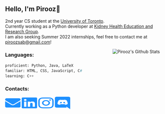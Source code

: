 ## Hello, I'm Pirooz💊

2nd year CS student at the [University of Toronto](https://www.utoronto.ca/).  
Currently working as a Python developer at [Kidney Health Education and Research Group](https://nefros.net/).  
I am also seeking Summer 2022 internships, feel free to contact me at [piroozsab@gmail.com](mailto:piroozsab@gmail.com)!

<img align='right' src="https://github-readme-stats.vercel.app/api?username=piroozb&theme=algolia&show_icons=true" alt="Pirooz's Github Stats"></img>

### Languages:
```py
proficient: Python, Java, LaTeX
familiar: HTML, CSS, JavaScript, C#
learning: C++
```
### Contacts:
<a href="mailto:piroozsab@gmail.com" target="blank"><img src="logos/envelope.svg" height="40" width="50"/></a>
<a href="https://www.linkedin.com/in/pirooz-barkoosaraei/" target="blank"><img src="logos/linkedin.svg" height="40" width="50"/></a>
<a href="https://www.instagram.com/pillscapsules/" target="blank"><img src="logos/instagram.svg" height="40" width="50"/></a>
<a href="https://discord.com/users/242061580970229761" target="blank"><img src="logos/discord.svg" height="40" width="50"/></a>
